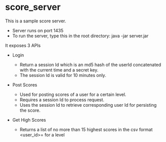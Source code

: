 # score_server

This is a sample score server. 

- Server runs on port 1435
- To run the server, type this in the root directory: java -jar server.jar

It exposes 3 APIs
- Login
	- Return a session Id which is an md5 hash of the userId concatenated with the current time and a secret key.
	- The session Id is valid for 10 minutes only.

- Post Scores
	- Used for posting scores of a user for a certain level.
	- Requires a session Id to process request.
	- Uses the session Id to retrieve corresponding user Id for persisting the score.

- Get High Scores
	- Returns a list of no more than 15 highest scores in the csv format <user_id>=<score> for a level
